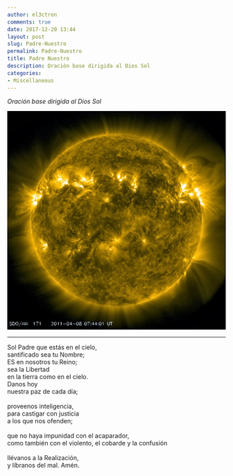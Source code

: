 ```yaml
---
author: el3ctron
comments: true
date: 2017-12-20 13:44
layout: post
slug: Padre-Nuestro
permalink: Padre-Nuestro
title: Padre Nuestro
description: Oración base dirigida al Dios Sol
categories:
- Miscellaneous
---
```


*Oración base dirigida al Dios Sol*

[![Padre Nuestro](/wp-content/uploads/por_tema/ciudadsagrada/el-sol.jpg)](/Padre-Nuestro "Oración base dirigida al Dios Sol... [CLICK PARA ENTRAR AL ARTÍCULO]")

<!-- more -->
---
Sol Padre que estás en el cielo,<br>
santificado sea tu Nombre;<br>
ES en nosotros tu Reino;<br>
sea la Libertad<br>
en la tierra como en el cielo.<br>
Danos hoy<br>
nuestra paz de cada día;<br>
<br>
proveenos inteligencia,<br>
para castigar con justicia<br>
a los que nos ofenden;<br>
<br>
que no haya impunidad con el acaparador,<br>
como también con el violento, el cobarde y la confusión<br>
<br>
llévanos a la Realización,<br>
y líbranos del mal. Amén.<br>

<br><br><br>